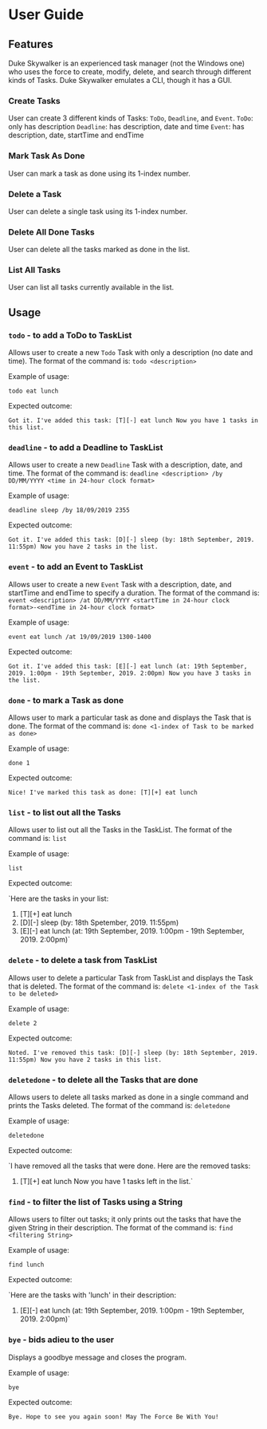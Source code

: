# User Guide

## Features 

Duke Skywalker is an experienced task manager (not the Windows one) who uses the force to create, modify, delete, and search through different kinds of Tasks. Duke Skywalker emulates a CLI, though it has a GUI.

### Create Tasks 
User can create 3 different kinds of Tasks: `ToDo`, `Deadline`, and `Event`.
`ToDo`: only has description
`Deadline`: has description, date and time
`Event`: has description, date, startTime and endTime

### Mark Task As Done
User can mark a task as done using its 1-index number.

### Delete a Task
User can delete a single task using its 1-index number.

### Delete All Done Tasks
User can delete all the tasks marked as done in the list.

### List All Tasks
User can list all tasks currently available in the list.

## Usage

### `todo` - to add a ToDo to TaskList

Allows user to create a new `Todo` Task with only a description (no date and time).
The format of the command is: `todo <description>`

Example of usage: 

`todo eat lunch`

Expected outcome:

`Got it. I've added this task:
 [T][-] eat lunch
Now you have 1 tasks in this list.`

### `deadline` - to add a Deadline to TaskList

Allows user to create a new `Deadline` Task with a description, date, and time.
The format of the command is: `deadline <description> /by DD/MM/YYYY <time in 24-hour clock format>`

Example of usage:

`deadline sleep /by 18/09/2019 2355`

Expected outcome:

`Got it. I've added this task:
 [D][-] sleep (by: 18th September, 2019. 11:55pm)
Now you have 2 tasks in the list.`

### `event` - to add an Event to TaskList

Allows user to create a new `Event` Task with a description, date, and startTime and endTime to specify a duration.
The format of the command is: `event <description> /at DD/MM/YYYY <startTime in 24-hour clock format>-<endTime in 24-hour clock format>`

Example of usage:

`event eat lunch /at 19/09/2019 1300-1400`

Expected outcome:

`Got it. I've added this task:
 [E][-] eat lunch (at: 19th September, 2019. 1:00pm - 19th September, 2019. 2:00pm)
Now you have 3 tasks in the list.`

### `done` - to mark a Task as done

Allows user to mark a particular task as done and displays the Task that is done.
The format of the command is: `done <1-index of Task to be marked as done>`

Example of usage:

`done 1`

Expected outcome:

`Nice! I've marked this task as done:
 [T][+] eat lunch`

### `list` - to list out all the Tasks

Allows user to list out all the Tasks in the TaskList.
The format of the command is: `list`

Example of usage:

`list`

Expected outcome:

`Here are the tasks in your list:
1. [T][+] eat lunch
2. [D][-] sleep (by: 18th Spetember, 2019. 11:55pm)
3. [E][-] eat lunch (at: 19th September, 2019. 1:00pm - 19th September, 2019. 2:00pm)`

### `delete` - to delete a task from TaskList

Allows user to delete a particular Task from TaskList and displays the Task that is deleted.
The format of the command is: `delete <1-index of the Task to be deleted>`

Example of usage:

`delete 2`

Expected outcome:

`Noted. I've removed this task:
 [D][-] sleep (by: 18th September, 2019. 11:55pm)
Now you have 2 tasks in this list.`

### `deletedone` - to delete all the Tasks that are done

Allows users to delete all tasks marked as done in a single command and prints the Tasks deleted.
The format of the command is: `deletedone`

Example of usage:

`deletedone`

Expected outcome:

`I have removed all the tasks that were done. Here are the removed tasks:
1. [T][+] eat lunch
Now you have 1 tasks left in the list.`

### `find` - to filter the list of Tasks using a String
 
Allows users to filter out tasks; it only prints out the tasks that have the given String in their description.
The format of the command is: `find <filtering String>`

Example of usage:

`find lunch`

Expected outcome:

`Here are the tasks with 'lunch' in their description:
1. [E][-] eat lunch (at: 19th September, 2019. 1:00pm - 19th September, 2019. 2:00pm)`

### `bye` - bids adieu to the user

Displays a goodbye message and closes the program.

Example of usage:

`bye`

Expected outcome:

`Bye. Hope to see you again soon!
May The Force Be With You!`

